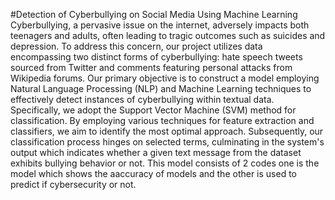 #Detection of Cyberbullying on Social Media Using Machine Learning
Cyberbullying, a pervasive issue on the internet, adversely impacts both teenagers and adults, often leading to tragic outcomes such as suicides and depression. To address this concern, our project utilizes data encompassing two distinct forms of cyberbullying: hate speech tweets sourced from Twitter and comments featuring personal attacks from Wikipedia forums. Our primary objective is to construct a model employing Natural Language Processing (NLP) and Machine Learning techniques to effectively detect instances of cyberbullying within textual data. Specifically, we adopt the Support Vector Machine (SVM) method for classification. By employing various techniques for feature extraction and classifiers, we aim to identify the most optimal approach. Subsequently, our classification process hinges on selected terms, culminating in the system's output which indicates whether a given text message from the dataset exhibits bullying behavior or not.
This model consists of 2 codes one is the model which shows the aaccuracy of models and the other is used to predict if cybersecurity or not.
